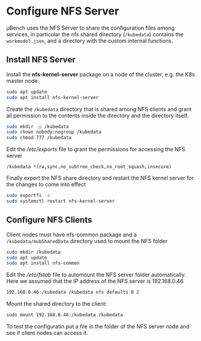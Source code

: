 # Configure NFS Server
µBench uses the NFS Server to share the configuration files among services, in particular 
the nfs shared directory (`/kubedata`) contains the `workmodel.json`, and a directory with the custom
internal functions.

## Install NFS Server
Install the **nfs-kernel-server** package on a node of the cluster, e.g. the K8s master node.

```bash
sudo apt update
sudo apt install nfs-kernel-server
```

Create the `/kubedata` directory that is shared among NFS clients and grant all permission to the contents inside the directory and the directory itself. 

```bash
sudo mkdir -p /kubedata
sudo chown nobody:nogroup /kubedata
sudo chmod 777 /kubedata
```

Edit the */etc/exports* file to grant the permissions for accessing the NFS server

```shell
/kubedata *(rw,sync,no_subtree_check,no_root_squash,insecure)
```

Finally export the NFS share directory and restart the NFS kernel server for the changes to come into effect

```bash
sudo exportfs -a
sudo systemctl restart nfs-kernel-server
```

## Configure NFS Clients

Client nodes must have nfs-common package and a `/kubedata/mubSharedData` directory used to mount the NFS folder   

```bash
sudo mkdir /kubedata
sudo apt update
sudo apt install nfs-common
```

Edit the */etc/fstab* file to automount the NFS server folder automatically. Here we assumed that the IP address of the NFS server is 192.168.0.46

```bash
192.168.0.46:/kubedata /kubedata nfs defaults 0 2
```

Mount the shared directory to the client:
```bash
sudo mount 192.168.0.46:/kubedata /kubedata
```
To test the configuratin put a file in the folder of the NFS server node and see if client nodes can access it.
